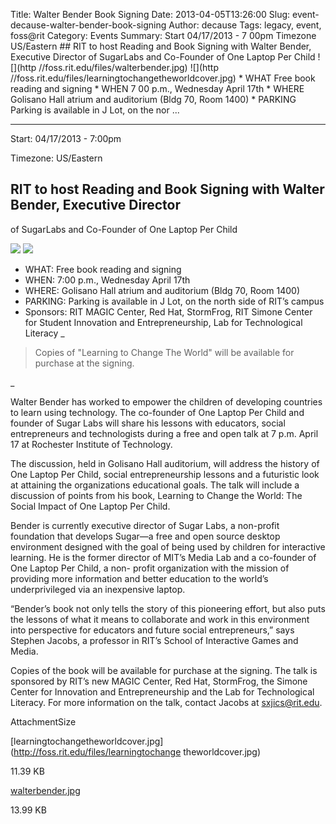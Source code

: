 Title: Walter Bender Book Signing
Date: 2013-04-05T13:26:00
Slug: event-decause-walter-bender-book-signing
Author: decause
Tags: legacy, event, foss@rit
Category: Events
Summary: Start  04/17/2013 - 7 00pm  Timezone  US/Eastern  ## RIT to host Reading and Book Signing with Walter Bender, Executive Director of SugarLabs and Co-Founder of One Laptop Per Child  ![](http //foss.rit.edu/files/walterbender.jpg) ![](http //foss.rit.edu/files/learningtochangetheworldcover.jpg)    * WHAT  Free book reading and signing   * WHEN  7 00 p.m., Wednesday April 17th   * WHERE  Golisano Hall atrium and auditorium (Bldg 70, Room 1400)   * PARKING  Parking is available in J Lot, on the nor ... 

---
Start: 04/17/2013 - 7:00pm

Timezone: US/Eastern

## RIT to host Reading and Book Signing with Walter Bender, Executive Director
of SugarLabs and Co-Founder of One Laptop Per Child

![](http://foss.rit.edu/files/walterbender.jpg)
![](http://foss.rit.edu/files/learningtochangetheworldcover.jpg)

  * WHAT: Free book reading and signing
  * WHEN: 7:00 p.m., Wednesday April 17th
  * WHERE: Golisano Hall atrium and auditorium (Bldg 70, Room 1400)
  * PARKING: Parking is available in J Lot, on the north side of RIT’s campus
  * Sponsors: RIT MAGIC Center, Red Hat, StormFrog, RIT Simone Center for Student Innovation and Entrepreneurship, Lab for Technological Literacy
_

> Copies of "Learning to Change The World" will be available for purchase at
the signing.

_

Walter Bender has worked to empower the children of developing countries to
learn using technology. The co-founder of One Laptop Per Child and founder of
Sugar Labs will share his lessons with educators, social entrepreneurs and
technologists during a free and open talk at 7 p.m. April 17 at Rochester
Institute of Technology.

The discussion, held in Golisano Hall auditorium, will address the history of
One Laptop Per Child, social entrepreneurship lessons and a futuristic look at
attaining the organizations educational goals. The talk will include a
discussion of points from his book, Learning to Change the World: The Social
Impact of One Laptop Per Child.

Bender is currently executive director of Sugar Labs, a non-profit foundation
that develops Sugar—a free and open source desktop environment designed with
the goal of being used by children for interactive learning. He is the former
director of MIT’s Media Lab and a co-founder of One Laptop Per Child, a non-
profit organization with the mission of providing more information and better
education to the world’s underprivileged via an inexpensive laptop.

“Bender’s book not only tells the story of this pioneering effort, but also
puts the lessons of what it means to collaborate and work in this environment
into perspective for educators and future social entrepreneurs,” says Stephen
Jacobs, a professor in RIT’s School of Interactive Games and Media.

Copies of the book will be available for purchase at the signing. The talk is
sponsored by RIT’s new MAGIC Center, Red Hat, StormFrog, the Simone Center for
Innovation and Entrepreneurship and the Lab for Technological Literacy. For
more information on the talk, contact Jacobs at sxjics@rit.edu.

AttachmentSize

[learningtochangetheworldcover.jpg](http://foss.rit.edu/files/learningtochange
theworldcover.jpg)

11.39 KB

[walterbender.jpg](http://foss.rit.edu/files/walterbender.jpg)

13.99 KB

